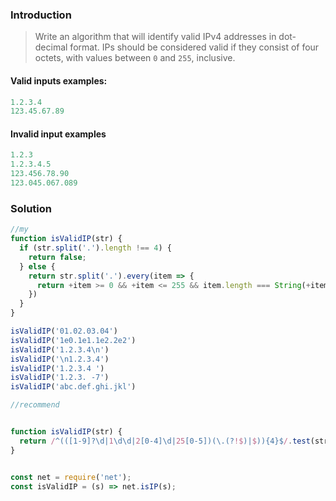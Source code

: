 ### Introduction

> Write an algorithm that will identify valid IPv4 addresses in dot-decimal format. IPs should be considered valid if they consist of four octets, with values between `0` and `255`, inclusive.

#### Valid inputs examples:

```javascript
1.2.3.4
123.45.67.89
```

#### Invalid input examples

```javascript
1.2.3
1.2.3.4.5
123.456.78.90
123.045.067.089
```



### Solution

```javascript
//my
function isValidIP(str) {
  if (str.split('.').length !== 4) {
    return false;
  } else {
    return str.split('.').every(item => {
      return +item >= 0 && +item <= 255 && item.length === String(+item).length;
    })
  }
}

isValidIP('01.02.03.04')
isValidIP('1e0.1e1.1e2.2e2')
isValidIP('1.2.3.4\n')
isValidIP('\n1.2.3.4')
isValidIP('1.2.3.4 ')
isValidIP('1.2.3. -7')
isValidIP('abc.def.ghi.jkl')
```



```javascript
//recommend


function isValidIP(str) {
  return /^(([1-9]?\d|1\d\d|2[0-4]\d|25[0-5])(\.(?!$)|$)){4}$/.test(str);
}


const net = require('net');
const isValidIP = (s) => net.isIP(s);




```

